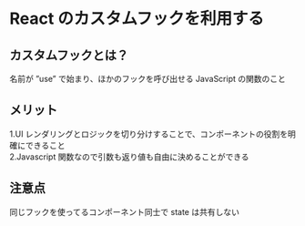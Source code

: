# React のカスタムフックを利用する

## カスタムフックとは？

名前が ”use” で始まり、ほかのフックを呼び出せる JavaScript の関数のこと

## メリット

1.UI レンダリングとロジックを切り分けすることで、コンポーネントの役割を明確にできること  
2.Javascript 関数なので引数も返り値も自由に決めることができる

## 注意点

同じフックを使ってるコンポーネント同士で state は共有しない
